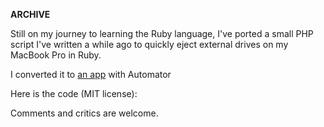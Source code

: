 **ARCHIVE**

Still on my journey to learning the Ruby language, I've ported a small PHP script I've written a while ago to quickly eject external drives on my MacBook Pro in Ruby.

I converted it to [an app](/uploads/usb_eject.app.zip) with Automator

Here is the code (MIT license):
<script src="https://gist.github.com/1492740.js?file=usb_eject.rb"></script>
Comments and critics are welcome.
